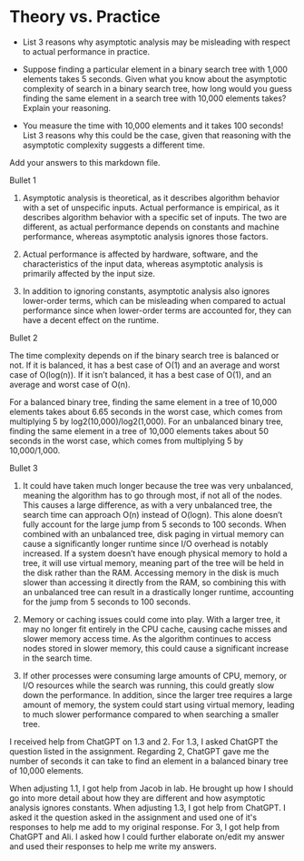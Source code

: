 # Theory vs. Practice

- List 3 reasons why asymptotic analysis may be misleading with respect to
  actual performance in practice.

- Suppose finding a particular element in a binary search tree with 1,000
  elements takes 5 seconds. Given what you know about the asymptotic complexity
  of search in a binary search tree, how long would you guess finding the same
  element in a search tree with 10,000 elements takes? Explain your reasoning.

- You measure the time with 10,000 elements and it takes 100 seconds! List 3
  reasons why this could be the case, given that reasoning with the asymptotic
  complexity suggests a different time.

Add your answers to this markdown file.

Bullet 1

1. Asymptotic analysis is theoretical, as it describes algorithm behavior with a set of unspecific inputs.  Actual performance is empirical, as it describes algorithm behavior with a specific set of inputs.  The two are different, as actual performance depends on constants and machine performance, whereas asymptotic analysis ignores those factors.


2. Actual performance is affected by hardware, software, and the characteristics of the input data, whereas asymptotic analysis is primarily affected by the input size.

3. In addition to ignoring constants, asymptotic analysis also ignores lower-order terms, which can be misleading when compared to actual performance since when lower-order terms are accounted for, they can have a decent effect on the runtime.

Bullet 2

The time complexity depends on if the binary search tree is balanced or not.  If it is balanced, it has a best case of O(1) and an average and worst case of O(log(n)).  If it isn’t balanced, it has a best case of O(1), and an average and worst case of O(n).

For a balanced binary tree, finding the same element in a tree of 10,000 elements takes about 6.65 seconds in the worst case, which comes from multiplying 5 by log2(10,000)/log2(1,000).  For an unbalanced binary tree, finding the same element in a tree of 10,000 elements takes about 50 seconds in the worst case, which comes from multiplying 5 by 10,000/1,000. 

Bullet 3

1. It could have taken much longer because the tree was very unbalanced, meaning the algorithm has to go through most, if not all of the nodes.  This causes a large difference, as with a very unbalanced tree, the search time can approach O(n) instead of O(logn).  This alone doesn’t fully account for the large jump from 5 seconds to 100 seconds.  When combined with an unbalanced tree, disk paging in virtual memory can cause a significantly longer runtime since I/O overhead is notably increased.  If a system doesn’t have enough physical memory to hold a tree, it will use virtual memory, meaning part of the tree will be held in the disk rather than the RAM.  Accessing memory in the disk is much slower than accessing it directly from the RAM, so combining this with an unbalanced tree can result in a drastically longer runtime, accounting for the jump from 5 seconds to 100 seconds.

2. Memory or caching issues could come into play.  With a larger tree, it may no longer fit entirely in the CPU cache, causing cache misses and slower memory access time.  As the algorithm continues to access nodes stored in slower memory, this could cause a significant increase in the search time.

3. If other processes were consuming large amounts of CPU, memory, or I/O resources while the search was running, this could greatly slow down the performance.  In addition, since the larger tree requires a large amount of memory, the system could start using virtual memory, leading to much slower performance compared to when searching a smaller tree.


I received help from ChatGPT on 1.3 and 2.  For 1.3, I asked ChatGPT the question listed in the assignment.  Regarding 2, ChatGPT gave me the number of seconds it can take to find an element in a balanced binary tree of 10,000 elements.

When adjusting 1.1, I got help from Jacob in lab.  He brought up how I should go into more detail about how they are different and how asymptotic analysis ignores constants.
When adjusting 1.3, I got help from ChatGPT.  I asked it the question asked in the assignment and used one of it's responses to help me add to my original response.
For 3, I got help from ChatGPT and Ali.  I asked how I could further elaborate on/edit my answer and used their responses to help me write my answers.
